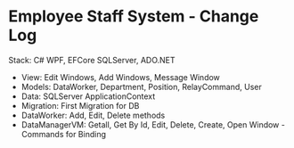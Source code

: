 # Employee Staff System - Change Log
Stack: C# WPF, EFCore SQLServer, ADO.NET

- View: Edit Windows, Add Windows, Message Window
- Models: DataWorker, Department, Position, RelayCommand, User
- Data: SQLServer ApplicationContext
- Migration: First Migration for DB
- DataWorker: Add, Edit, Delete methods
- DataManagerVM: Getall, Get By Id, Edit, Delete, Create, Open Window - Commands for Binding
